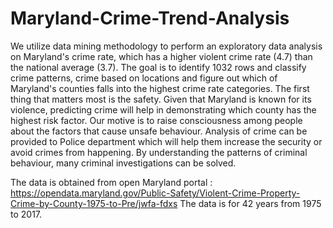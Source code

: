 # Maryland-Crime-Trend-Analysis
We utilize data mining methodology to perform an exploratory data analysis on Maryland's crime rate, which has a higher violent crime rate (4.7) than the national average (3.7). The goal is to identify 1032 rows and classify crime patterns, crime based on locations and figure out which of Maryland's counties falls into the highest crime rate categories. The first thing that matters most is the safety. Given that Maryland is known for its violence, predicting crime will help in demonstrating which county has the highest risk factor. Our motive is to raise consciousness among people about the factors that cause unsafe behaviour. Analysis of crime can be provided to Police department which will help them increase the security or avoid crimes from happening. By understanding the patterns of criminal behaviour, many criminal investigations can be solved.

The data is obtained from open Maryland portal : https://opendata.maryland.gov/Public-Safety/Violent-Crime-Property-Crime-by-County-1975-to-Pre/jwfa-fdxs The data is for 42 years from 1975 to 2017.
